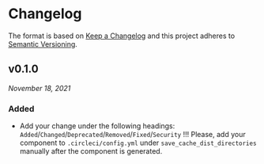 # Changelog

The format is based on [Keep a Changelog](http://keepachangelog.com/en/1.0.0/)
and this project adheres to [Semantic Versioning](http://semver.org/spec/v2.0.0.html).


v0.1.0
------------------------------
*November 18, 2021*

### Added
- Add your change under the following headings: `Added`/`Changed`/`Deprecated`/`Removed`/`Fixed`/`Security`
!!! Please, add your component to `.circleci/config.yml` under `save_cache_dist_directories` manually after the component is generated.
